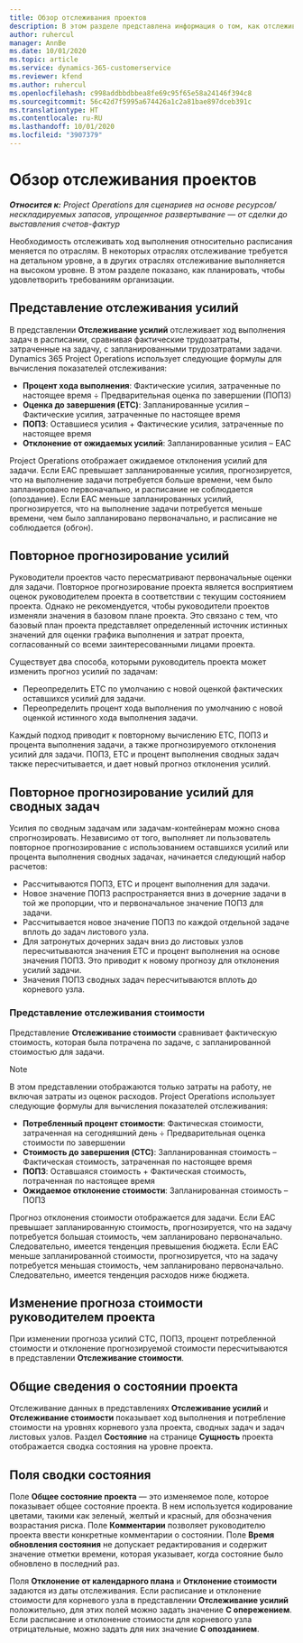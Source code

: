 ```yaml
---
title: Обзор отслеживания проектов
description: В этом разделе представлена информация о том, как отслеживать ход выполнения проекта и потребление затрат.
author: ruhercul
manager: AnnBe
ms.date: 10/01/2020
ms.topic: article
ms.service: dynamics-365-customerservice
ms.reviewer: kfend
ms.author: ruhercul
ms.openlocfilehash: c998addbbdbbea8fe69c95f65e58a24146f394c8
ms.sourcegitcommit: 56c42d7f5995a674426a1c2a81bae897dceb391c
ms.translationtype: HT
ms.contentlocale: ru-RU
ms.lasthandoff: 10/01/2020
ms.locfileid: "3907379"
---
```

# <a name="project-tracking-overview"></a>Обзор отслеживания проектов

_**Относится к:** Project Operations для сценариев на основе ресурсов/нескладируемых запасов, упрощенное развертывание — от сделки до выставления счетов-фактур_

Необходимость отслеживать ход выполнения относительно расписания меняется по отраслям. В некоторых отраслях отслеживание требуется на детальном уровне, а в других отраслях отслеживание выполняется на высоком уровне. В этом разделе показано, как планировать, чтобы удовлетворить требованиям организации.

## <a name="effort-tracking-view"></a>Представление отслеживания усилий

В представлении **Отслеживание усилий** отслеживает ход выполнения задач в расписании, сравнивая фактические трудозатраты, затраченные на задачу, с запланированными трудозатратами задачи. Dynamics 365 Project Operations использует следующие формулы для вычисления показателей отслеживания:

- **Процент хода выполнения**: Фактические усилия, затраченные по настоящее время ÷ Предварительная оценка по завершении (ПОПЗ) 
- **Оценка до завершения (ETC)**: Запланированные усилия – Фактические усилия, затраченные по настоящее время 
- **ПОПЗ**: Оставшиеся усилия + Фактические усилия, затраченные по настоящее время 
- **Отклонение от ожидаемых усилий**: Запланированные усилия – EAC

Project Operations отображает ожидаемое отклонения усилий для задачи. Если EAC превышает запланированные усилия, прогнозируется, что на выполнение задачи потребуется больше времени, чем было запланировано первоначально, и расписание не соблюдается (опоздание). Если EAC меньше запланированных усилий, прогнозируется, что на выполнение задачи потребуется меньше времени, чем было запланировано первоначально, и расписание не соблюдается (обгон).

## <a name="reprojecting-effort"></a>Повторное прогнозирование усилий

Руководители проектов часто пересматривают первоначальные оценки для задачи. Повторное прогнозирование проекта является восприятием оценок руководителем проекта в соответствии с текущим состоянием проекта. Однако не рекомендуется, чтобы руководители проектов изменяли значения в базовом плане проекта. Это связано с тем, что базовый план проекта представляет определенный источник истинных значений для оценки графика выполнения и затрат проекта, согласованный со всеми заинтересованными лицами проекта.

Существует два способа, которыми руководитель проекта может изменить прогноз усилий по задачам:

- Переопределить ETC по умолчанию с новой оценкой фактических оставшихся усилий для задачи. 
- Переопределить процент хода выполнения по умолчанию с новой оценкой истинного хода выполнения задачи.

Каждый подход приводит к повторному вычислению ETC, ПОПЗ и процента выполнения задачи, а также прогнозируемого отклонения усилий для задачи. ПОПЗ, ETC и процент выполнения сводных задач также пересчитывается, и дает новый прогноз отклонения усилий.

## <a name="reprojection-of-effort-on-summary-tasks"></a>Повторное прогнозирование усилий для сводных задач

Усилия по сводным задачам или задачам-контейнерам можно снова спрогнозировать. Независимо от того, выполняет ли пользователь повторное прогнозирование с использованием оставшихся усилий или процента выполнения сводных задачах, начинается следующий набор расчетов:

- Рассчитываются ПОПЗ, ETC и процент выполнения для задачи.
- Новое значение ПОПЗ распространяется вниз в дочерние задачи в той же пропорции, что и первоначальное значение ПОПЗ для задачи.
- Рассчитывается новое значение ПОПЗ по каждой отдельной задаче вплоть до задач листового узла. 
- Для затронутых дочерних задач вниз до листовых узлов пересчитываются значения ETC и процент выполнения на основе значения ПОПЗ. Это приводит к новому прогнозу для отклонения усилий задачи. 
- Значения ПОПЗ сводных задач пересчитываются вплоть до корневого узла.

### <a name="cost-tracking-view"></a>Представление отслеживания стоимости 

Представление **Отслеживание стоимости** сравнивает фактическую стоимость, которая была потрачена по задаче, с запланированной стоимостью для задачи. 

> [!NOTE]
> В этом представлении отображаются только затраты на работу, не включая затраты из оценок расходов. Project Operations использует следующие формулы для вычисления показателей отслеживания:

- **Потребленный процент стоимости**: Фактическая стоимости, затраченная на сегодняшний день ÷ Предварительная оценка стоимости по завершении
- **Стоимость до завершения (CTC)**: Запланированная стоимость – Фактическая стоимость, затраченная по настоящее время
- **ПОПЗ**: Оставшаяся стоимость + Фактическая стоимость, потраченная по настоящее время
- **Ожидаемое отклонение стоимости**: Запланированная стоимость – ПОПЗ

Прогноз отклонения стоимости отображается для задачи. Если EAC превышает запланированную стоимость, прогнозируется, что на задачу потребуется большая стоимость, чем запланировано первоначально. Следовательно, имеется тенденция превышения бюджета. Если EAC меньше запланированной стоимости, прогнозируется, что на задачу потребуется меньшая стоимость, чем запланировано первоначально. Следовательно, имеется тенденция расходов ниже бюджета.

## <a name="project-managers-reprojection-of-cost"></a>Изменение прогноза стоимости руководителем проекта

При изменении прогноза усилий CTC, ПОПЗ, процент потребленной стоимости и отклонение прогнозируемой стоимости пересчитываются в представлении **Отслеживание стоимости**.

## <a name="project-status-summary"></a>Общие сведения о состоянии проекта

Отслеживание данных в представлениях **Отслеживание усилий** и **Отслеживание стоимости** показывает ход выполнения и потребление стоимости на уровнях корневого узла проекта, сводных задач и задач листовых узлов. Раздел **Состояние** на странице **Сущность** проекта отображается сводка состояния на уровне проекта.

## <a name="status-summary-fields"></a>Поля сводки состояния

Поле **Общее состояние проекта** — это изменяемое поле, которое показывает общее состояние проекта. В нем используется кодирование цветами, такими как зеленый, желтый и красный, для обозначения возрастания риска. Поле **Комментарии** позволяет руководителю проекта ввести конкретные комментарии о состоянии. Поле **Время обновления состояния** не допускает редактирования и содержит значение отметки времени, которая указывает, когда состояние было обновлено в последний раз.

Поля **Отклонение от календарного плана** и **Отклонение стоимости** задаются из даты отслеживания. Если расписание и отклонение стоимости для корневого узла в представлении **Отслеживание усилий** положительно, для этих полей можно задать значение **С опережением**. Если расписание и отклонение стоимости для корневого узла отрицательные, можно задать для них значение **С опозданием**.
